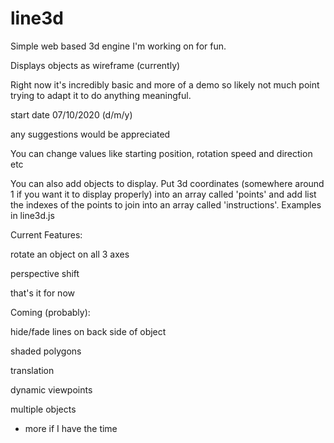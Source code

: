 # line3d
Simple web based 3d engine I'm working on for fun.

Displays objects as wireframe (currently)


Right now it's incredibly basic and more of a demo so likely not much point trying to adapt it to do anything meaningful.

start date 07/10/2020 (d/m/y)

any suggestions would be appreciated

You can change values like starting position, rotation speed and direction etc

You can also add objects to display. Put 3d coordinates (somewhere around 1 if you want it to display properly) into an array called 'points' and add list the indexes of the points to join into an array called 'instructions'. Examples in line3d.js


Current Features:


rotate an object on all 3 axes

perspective shift

that's it for now



Coming (probably):


hide/fade lines on back side of object

shaded polygons

translation

dynamic viewpoints

multiple objects

+ more if I have the time
